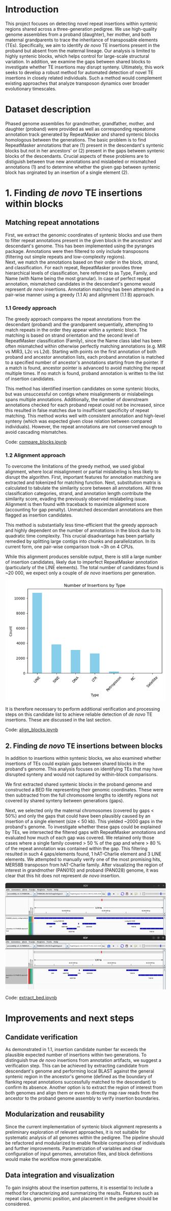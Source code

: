 # Introduction
This project focuses on detecting novel repeat insertions within syntenic regions shared across a three-generation pedigree. We use high-quality genome assemblies from a proband (daughter), her mother, and both maternal grandparents to trace the inheritance of transposable elements (TEs). Specifically, we aim to identify _de novo_ TE insertions present in the proband but absent from the maternal lineage. Our analysis is limited to highly syntenic blocks, which helps control for large-scale structural variation. In addition, we examine the gaps between shared blocks to investigate whether TE insertions may disrupt synteny. Ultimately, this work seeks to develop a robust method for automated detection of novel TE insertions in closely related individuals. Such a method would complement existing approaches that analyze transposon dynamics over broader evolutionary timescales.

# Dataset description
Phased genome assemblies for grandmother, grandfather, mother, and daughter (proband) were provided as well as corresponding repeatome annotation track generated by RepeatMasker and shared syntenic blocks homologous between the generations. The basic problem is to find RepeatMasker annotations that are (1) present in the descendant's syntenic blocks but not in her ancestors'  or (2) present in the gaps between syntenic blocks of the descendants. Crucial aspects of these problems are to distiguish between true new annotations and mislabeled or mismatched annotations (1) and to determine whether the given gap between syntenic block has orginated by an insertion of a single element (2). 

# 1. Finding *de novo* TE insertions within blocks
## Matching repeat annotations 
First, we extract the genomic coordinates of syntenic blocks and use them to filter repeat annotations present in the given block in the ancestors' and descendant's genome. This has been implemented using the pyranges package. Annotations were then filtered to only include transposons (filtering out simple repeats and low-complexity regions).  
Next, we match the annotations based on their order in the block, strand, and classification. For each repeat, RepeatMasker provides three hierarchical levels of classification, here referred to as Type, Family, and Name (with Name being the most granular). In case of perfect repeat annotation, mismatched candidates in the descendant's genome would represent *de novo* insertions. Annotation matching has been attempted in a pair-wise manner using a greedy (1.1 A) and alignment (1.1 B) approach.

### 1.1 Greedy approach 
The greedy approach compares the repeat annotations from the descendant (proband) and the grandparent sequentially, attempting to match repeats in the order they appear within a syntenic block. The matching is based on strand orientation and the second level of RepeatMasker classification (Family), since the Name class label has been often mismatched within otherwise perfectly matching annotations (e.g. MIR vs MIR3, L2c vs L2d). 
Starting with points on the first annotation of both proband and ancestor annotation lists, each proband annotation is matched to a specified number of ancestor's annotations starting from the pointer. If a match is found, ancestor pointer is advanced to avoid matching the repeat multiple times. If no match is found, proband annotation is written to the list of insertion candidates.

This method has identified insertion candidates on some syntenic blocks, but was unsuccessful on contigs where misalignments or mislabelings spans multiple annotations. Additionally, the number of downstream annotations checked for each proband repeat could not be increased, since this resulted in false matches due to insufficient specificity of repeat matching.  This method works well with consistent annotation and high-level synteny (which was expected given close relation between compared individuals). However, the repeat annotations are not conserved enough to avoid cascading mismatches.


Code: [compare_blocks.ipynb](compare_blocks.ipynb)

### 1.2 Alignment approach
To overcome the limitations of the greedy method, we used global alignment, where local misalignment or partial mislabeling is less likely to disrupt the algorithm. First, important features for annotation matching are extracted and tokenized for matching function. Next, substitution matrix is calculated to tabulate the similarity score between all annotations. All three classification categories, strand, and annotation length contribute the similarity score, evading the previously observed mislabeling issue. Alignment is then found with traceback to maximize alignment score (accounting for gap penalty). Unmatched descendant annotations are then flagged as insertion candidates.

This method is substantially less time-efficient that the greedy approach and highly dependent on the number of annotations in the block due to its quadratic time complexity. This crucial disadvantage has been partially remedied by splitting large contigs into chunks and parallelization. In its current form, one pair-wise comparison took ~3h on 4 CPUs.

While this alignment produces sensible output, there is still a large number of insertion candidates, likely due to imperfect RepeatMasker annotation (particularly of the LINE elements). The total number of candidates found is ~20 000, we expect only a couple of *de novo* insertions per generation.

<img src=https://github.com/437364/PV269/blob/main/insertions_by_type.png title="Alignment-based insertion candidate counts by transposon type"/>

It is therefore necessary to perform additional verification and processing steps on this candidate list to achieve reliable detection of *de novo* TE insertions. These are discussed in the last section.

Code: [align_blocks.ipynb](align_blocks.ipynb)

## 2. Finding *de novo* TE insertions between blocks
In addition to insertions within syntenic blocks, we also examined whether insertions of TEs could explain gaps between shared blocks in the proband's genome. This analysis focuses on identifying TEs that may have disrupted synteny and would not captured by within-block comparisons.

We first extracted shared syntenic blocks in the proband genome and constructed a BED file representing their genomic coordinates. These were then subtracted from the full chromosome lengths to identify regions not covered by shared synteny between generations (gaps).

Next, we selected only the maternal chromosomes (covered by gaps < 50%) and only the gaps that could have been plausibly caused by an insertion of a single element (size < 50 kb). This yielded ~2000 gaps in the proband's genome. To investigate whether these gaps could be explained by TEs, we intersected the filtered gaps with RepeatMasker annotations and evaluated how much of each gap was covered. We retained only those cases where a single family covered > 50 % of the gap and where > 80 % of the repeat annotation was contained within the gap. This filtering resulted in such 4 gaps/elements found, 1 hAT-Charlie element and 3 LINE elements. 
We attempted to manually verify one of the most promising hits, MER58B transposon from hAT-Charlie family. After visualizing the region of interest in grandmother (PAN010) and proband (PAN028) genome, it was clear that this hit does not represent *de novo* insertion.

<img src=https://github.com/437364/PV269/blob/main/block_gap_charlie.png title="hAT-Charlie synteny"/>

Code: [extract_bed.ipynb](extract_bed.ipynb)

# Improvements and next steps
## Candidate verification
As demonstrated in 1.1, insertion candidate number far exceeds the plausible expected number of insertions within two generations. To distinguish true *de novo* insertions from annotation artifacts, we suggest a verification step. This can be achieved by extracting candidate from descendant's genome and performing local BLAST against the general syntenic region in the ancestor's genome (defined as the boundary of flanking repeat annotations successfully matched to the descendant) to confirm its absence. Another option is to extract the region of interest from both genomes and align them or even to directly map raw reads from the ancestor to the proband genome assembly to verify insertion boundaries.
## Modularization and reusability
Since the current implementation of syntenic block alignment represents a preliminary exploration of relevant approaches, it is not suitable for systematic analysis of all genomes within the pedigree. The pipeline should be refactored and modularized to enable flexible comparisons of individuals and further improvements. Parametrization of variables and clear configuration of input genomes, annotation files, and block definitions would make the workflow more generalizable.
## Data integration and visualization
To gain insights about the insertion patterns, it is essential to include a method for characterizing and summarizing the results. Features such as repeat class, genomic position, and placement in the pedigree should be considered. 

